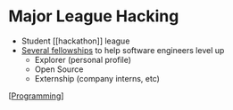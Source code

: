 # Major League Hacking

- Student [[hackathon]] league
- [Several fellowships](fellowship.mlh.io) to help software engineers level up
  - Explorer (personal profile)
  - Open Source
  - Externship (company interns, etc)

[[Programming]]

[//begin]: # "Autogenerated link references for markdown compatibility"
[Programming]: programming "Programming"
[//end]: # "Autogenerated link references"